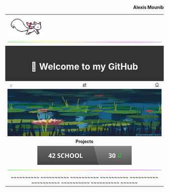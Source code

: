 <p align="right"><b>Alexis Mounib</b></p>
<table align="center" width="100%"">
	<!--------------------------->
	<!-- Icon                  -->
	<!--------------------------->
	<tr>
		<td colspan=" 3" align="left" style="padding:5px;">
			<img src="https://raw.githubusercontent.com/zoyern/zoyern/main/assets/images/icon.gif" height="64">
		</td>
	</tr>
	<!-- Séparateur -->
	<tr>
		<td colspan="3">
			<img src="https://raw.githubusercontent.com/zoyern/zoyern/main/assets/images/sep.gif" width="100%" height="10px">
		</td>
	</tr>
	<!--------------------------->
	<!-- Welcome message       -->
	<!--------------------------->
	<tr>
		<td colspan="3" align="center" bgcolor="#333" style="color: #fff; font-weight: bold; padding: 10px;">
			<h1>👋 Welcome to my GitHub </h1>
		</td>
	</tr>
	<!--------------------------->
	<!-- Navbar                -->
	<!--------------------------->
	<tr>
		<td align="left" width="33%">
			<a href="https://github.com/zoyern/zoyern/tree/main" style="
        padding: 4px 8px;
        border-radius: 2px;
        width: 60px;
        height: 30px;
        text-align: center;
        color:gray;" ">⤶</a>
    </td>
    <td align="center" width="33%">
					<a href="https://github.com/zoyern?tab=repositories" style="
        padding: 4px 8px;
        border-radius: 2px;
        width: 60px;
        height: 30px;
        text-align: center;
      ">⇄</a>
			</td>
			<td align="right" width="33%">
				<a href="https://github.com/zoyern" style="
        padding: 4px 8px;
        border-radius: 2px;
        width: 60px;
        height: 30px;
        text-align: center;
      ">⌬</a>
			</td>
		</tr>
		<!--------------------------->
		<!-- Banner                -->
		<!--------------------------->
		<tr>
			<td colspan="3">
				<img src="https://raw.githubusercontent.com/zoyern/zoyern/main/assets/images/banner.gif" width="100%" height="150px">
			</td>
		</tr>
		<!--------------------------->
		<!-- Projets               -->
		<!--------------------------->
		<tr>
			<td align="center" colspan="3" width="100%">
				<b>Projects</b>
			</td>
		</tr>
		<tr>
			<td align="center" colspan="3" width="100%">
				<a href="https://github.com/zoyern/42_school">
					<img src="https://raw.githubusercontent.com/zoyern/zoyern/main/assets/navigation/42_school_commits.svg?raw=true"
						alt="42_school ">
				</a>
			</td>
		</tr>
		<!-- Séparateur -->
		<tr>
			<td colspan="3">
				<img src="https://raw.githubusercontent.com/zoyern/zoyern/main/assets/images/sep.gif" width="100%" height="10px">
			</td>
		</tr>
<tr>
  <td align="center" colspan="3" width="100%">
	<span>~</span><span>~</span><span>~</span><span>~</span><span>~</span><span>~</span><span>~</span><span>~</span><span>~</span><span>~</span>
	<span>~</span><span>~</span><span>~</span><span>~</span><span>~</span><span>~</span><span>~</span><span>~</span><span>~</span><span>~</span>
	<span>~</span><span>~</span><span>~</span><span>~</span><span>~</span><span>~</span><span>~</span><span>~</span><span>~</span><span>~</span>
	<span>~</span><span>~</span><span>~</span><span>~</span><span>~</span><span>~</span><span>~</span><span>~</span><span>~</span><span>~</span>
	<span>~</span><span>~</span><span>~</span><span>~</span><span>~</span><span>~</span><span>~</span><span>~</span><span>~</span><span>~</span>
	<span>~</span><span>~</span><span>~</span><span>~</span><span>~</span><span>~</span><span>~</span><span>~</span><span>~</span><span>~</span>
	<span>~</span><span>~</span><span>~</span><span>~</span><span>~</span><span>~</span><span>~</span><span>~</span><span>~</span><span>~</span>
	<span>~</span><span>~</span><span>~</span><span>~</span><span>~</span><span>~</span><span>~</span><span>~</span><span>~</span><span>~</span>
	<span>~</span><span>~</span><span>~</span><span>~</span><span>~</span><span>~</span>
</td>
</tr>
</table>
